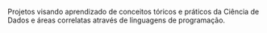 Projetos visando aprendizado de conceitos tóricos e práticos da Ciência de Dados e áreas correlatas através de linguagens de programação.